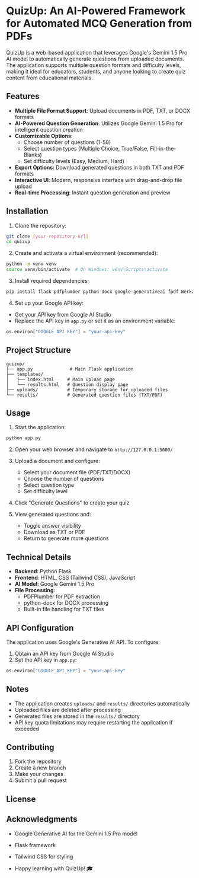 # QuizUp: An AI-Powered Framework for Automated MCQ Generation from PDFs

QuizUp is a web-based application that leverages Google's Gemini 1.5 Pro AI model to automatically generate questions from uploaded documents. The application supports multiple question formats and difficulty levels, making it ideal for educators, students, and anyone looking to create quiz content from educational materials.

## Features

- **Multiple File Format Support**: Upload documents in PDF, TXT, or DOCX formats
- **AI-Powered Question Generation**: Utilizes Google Gemini 1.5 Pro for intelligent question creation
- **Customizable Options**:
  - Choose number of questions (1-50)
  - Select question types (Multiple Choice, True/False, Fill-in-the-Blanks)
  - Set difficulty levels (Easy, Medium, Hard)
- **Export Options**: Download generated questions in both TXT and PDF formats
- **Interactive UI**: Modern, responsive interface with drag-and-drop file upload
- **Real-time Processing**: Instant question generation and preview

## Installation

1. Clone the repository:
```bash
git clone [your-repository-url]
cd quizup
```

2. Create and activate a virtual environment (recommended):
```bash
python -m venv venv
source venv/bin/activate  # On Windows: venv\Scripts\activate
```

3. Install required dependencies:
```bash
pip install flask pdfplumber python-docx google-generativeai fpdf Werkzeug
```

4. Set up your Google API key:
- Get your API key from Google AI Studio
- Replace the API key in `app.py` or set it as an environment variable:
```python
os.environ["GOOGLE_API_KEY"] = "your-api-key"
```

## Project Structure

```
quizup/
├── app.py              # Main Flask application
├── templates/
│   ├── index.html     # Main upload page
│   └── results.html   # Question display page
├── uploads/           # Temporary storage for uploaded files
└── results/           # Generated question files (TXT/PDF)
```

## Usage

1. Start the application:
```bash
python app.py
```

2. Open your web browser and navigate to `http://127.0.0.1:5000/`

3. Upload a document and configure:
   - Select your document file (PDF/TXT/DOCX)
   - Choose the number of questions
   - Select question type
   - Set difficulty level

4. Click "Generate Questions" to create your quiz

5. View generated questions and:
   - Toggle answer visibility
   - Download as TXT or PDF
   - Return to generate more questions

## Technical Details

- **Backend**: Python Flask
- **Frontend**: HTML, CSS (Tailwind CSS), JavaScript
- **AI Model**: Google Gemini 1.5 Pro
- **File Processing**: 
  - PDFPlumber for PDF extraction
  - python-docx for DOCX processing
  - Built-in file handling for TXT files

## API Configuration

The application uses Google's Generative AI API. To configure:

1. Obtain an API key from Google AI Studio
2. Set the API key in `app.py`:
```python
os.environ["GOOGLE_API_KEY"] = "your-api-key"
```

## Notes

- The application creates `uploads/` and `results/` directories automatically
- Uploaded files are deleted after processing
- Generated files are stored in the `results/` directory
- API key quota limitations may require restarting the application if exceeded

## Contributing

1. Fork the repository
2. Create a new branch
3. Make your changes
4. Submit a pull request

## License

## Acknowledgments

- Google Generative AI for the Gemini 1.5 Pro model
- Flask framework
- Tailwind CSS for styling

- Happy learning with QuizUp! 🎓
